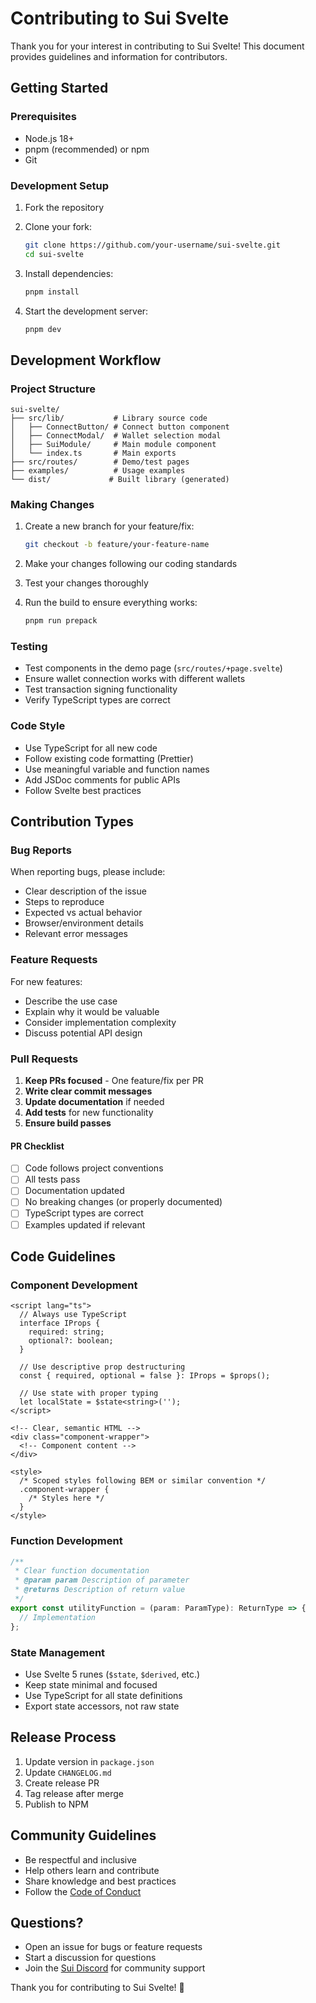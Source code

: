 # Contributing to Sui Svelte

Thank you for your interest in contributing to Sui Svelte! This document provides guidelines and information for contributors.

## Getting Started

### Prerequisites

- Node.js 18+ 
- pnpm (recommended) or npm
- Git

### Development Setup

1. Fork the repository
2. Clone your fork:
   ```bash
   git clone https://github.com/your-username/sui-svelte.git
   cd sui-svelte
   ```

3. Install dependencies:
   ```bash
   pnpm install
   ```

4. Start the development server:
   ```bash
   pnpm dev
   ```

## Development Workflow

### Project Structure

```
sui-svelte/
├── src/lib/           # Library source code
│   ├── ConnectButton/ # Connect button component
│   ├── ConnectModal/  # Wallet selection modal
│   ├── SuiModule/     # Main module component
│   └── index.ts       # Main exports
├── src/routes/        # Demo/test pages
├── examples/          # Usage examples
└── dist/             # Built library (generated)
```

### Making Changes

1. Create a new branch for your feature/fix:
   ```bash
   git checkout -b feature/your-feature-name
   ```

2. Make your changes following our coding standards
3. Test your changes thoroughly
4. Run the build to ensure everything works:
   ```bash
   pnpm run prepack
   ```

### Testing

- Test components in the demo page (`src/routes/+page.svelte`)
- Ensure wallet connection works with different wallets
- Test transaction signing functionality
- Verify TypeScript types are correct

### Code Style

- Use TypeScript for all new code
- Follow existing code formatting (Prettier)
- Use meaningful variable and function names
- Add JSDoc comments for public APIs
- Follow Svelte best practices

## Contribution Types

### Bug Reports

When reporting bugs, please include:

- Clear description of the issue
- Steps to reproduce
- Expected vs actual behavior
- Browser/environment details
- Relevant error messages

### Feature Requests

For new features:

- Describe the use case
- Explain why it would be valuable
- Consider implementation complexity
- Discuss potential API design

### Pull Requests

1. **Keep PRs focused** - One feature/fix per PR
2. **Write clear commit messages**
3. **Update documentation** if needed
4. **Add tests** for new functionality
5. **Ensure build passes**

#### PR Checklist

- [ ] Code follows project conventions
- [ ] All tests pass
- [ ] Documentation updated
- [ ] No breaking changes (or properly documented)
- [ ] TypeScript types are correct
- [ ] Examples updated if relevant

## Code Guidelines

### Component Development

```svelte
<script lang="ts">
  // Always use TypeScript
  interface IProps {
    required: string;
    optional?: boolean;
  }
  
  // Use descriptive prop destructuring
  const { required, optional = false }: IProps = $props();
  
  // Use state with proper typing
  let localState = $state<string>('');
</script>

<!-- Clear, semantic HTML -->
<div class="component-wrapper">
  <!-- Component content -->
</div>

<style>
  /* Scoped styles following BEM or similar convention */
  .component-wrapper {
    /* Styles here */
  }
</style>
```

### Function Development

```typescript
/**
 * Clear function documentation
 * @param param Description of parameter
 * @returns Description of return value
 */
export const utilityFunction = (param: ParamType): ReturnType => {
  // Implementation
};
```

### State Management

- Use Svelte 5 runes (`$state`, `$derived`, etc.)
- Keep state minimal and focused
- Use TypeScript for all state definitions
- Export state accessors, not raw state

## Release Process

1. Update version in `package.json`
2. Update `CHANGELOG.md`
3. Create release PR
4. Tag release after merge
5. Publish to NPM

## Community Guidelines

- Be respectful and inclusive
- Help others learn and contribute
- Share knowledge and best practices
- Follow the [Code of Conduct](CODE_OF_CONDUCT.md)

## Questions?

- Open an issue for bugs or feature requests
- Start a discussion for questions
- Join the [Sui Discord](https://discord.gg/sui) for community support

Thank you for contributing to Sui Svelte! 🚀